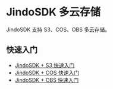 # JindoSDK 多云存储

JindoSDK 支持 S3、COS、OBS 多云存储。

## 快速入门
* [JindoSDK + S3 快速入门](/docs/user/4.x/4.5.0/jindosdk/s3/jindosdk_quickstart.md)
* [JindoSDK + COS 快速入门](/docs/user/4.x/4.5.0/jindosdk/cos/jindosdk_quickstart.md)
* [JindoSDK + OBS 快速入门](/docs/user/4.x/4.5.0/jindosdk/obs/jindosdk_quickstart.md)
